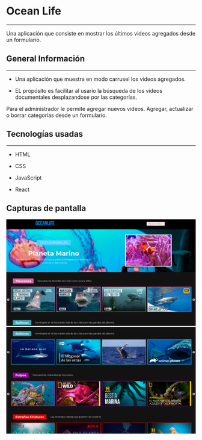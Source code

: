 <h1>Ocean Life</h1>
<hr><p>Una aplicación que consiste en mostrar los últimos videos agregados desde un formulario.</p><h2>General Información</h2>
<hr><ul>
<li>Una aplicación que muestra en modo carrusel los videos agregados.</li>
</ul><ul>
<li>EL propósito es facilitar al usario la búsqueda de los videos documentales desplazandose por las categorías.</li>
</ul>
<p>Para el administrador le permite agregar nuevos videos. Agregar, actualizar o borrar categorías desde un  formulario.</p><h2>Tecnologías usadas</h2>
<hr><ul>
<li>HTML</li>
</ul><ul>
<li>CSS</li>
</ul><ul>
<li>JavaScript</li>
</ul><ul>
<li>React</li>
</ul>
<h2>Capturas de pantalla</h2>

<img src="./public/ocean-life.png" alt="Ocean Life" title="Ocean life">


<img src="./public/ocean-life2.png" alt="Ocean Life" title="Ocean life">
